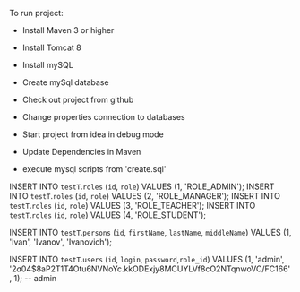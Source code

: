 To run project:

 - Install Maven 3 or higher

 - Install Tomcat 8

 - Install mySQL

 - Create mySql database

 - Check out project from github

 - Change properties connection to databases

 - Start project from idea in debug mode

 - Update Dependencies in Maven

 - execute mysql scripts from 'create.sql'

 INSERT INTO `testT`.`roles` (`id`, `role`) VALUES (1, 'ROLE_ADMIN');
 INSERT INTO `testT`.`roles` (`id`, `role`) VALUES (2, 'ROLE_MANAGER');
 INSERT INTO `testT`.`roles` (`id`, `role`) VALUES (3, 'ROLE_TEACHER');
 INSERT INTO `testT`.`roles` (`id`, `role`) VALUES (4, 'ROLE_STUDENT');

 INSERT INTO `testT`.`persons` (`id`, `firstName`, `lastName`, `middleName`)
 VALUES (1, 'Ivan', 'Ivanov', 'Ivanovich');

 INSERT INTO `testT`.`users` (`id`, `login`, `password`,`role_id`)
 VALUES (1, 'admin', '$2a$04$8aP2T1T4Otu6NVNoYc.kkODExjy8MCUYLVf8cO2NTqnwoVC/FC166', 1); -- admin